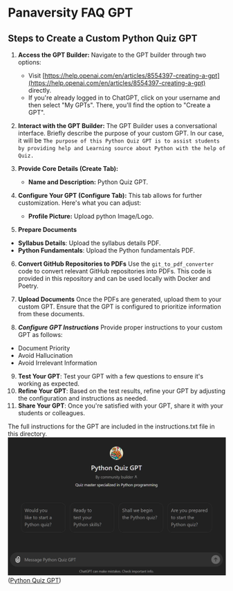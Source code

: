 # Panaversity FAQ GPT

## Steps to Create a Custom Python Quiz GPT

1. **Access the GPT Builder:** Navigate to the GPT builder through two options:

   - Visit [https://help.openai.com/en/articles/8554397-creating-a-gpt](https://help.openai.com/en/articles/8554397-creating-a-gpt) directly.
   - If you're already logged in to ChatGPT, click on your username and then select "My GPTs". There, you'll find the option to "Create a GPT".

2. **Interact with the GPT Builder:** The GPT Builder uses a conversational interface. Briefly describe the purpose of your custom GPT.
   In our case, it will be `The purpose of this Python Quiz GPT is to assist students by providing help and Learning source about Python with the help of Quiz.`

3. **Provide Core Details (Create Tab):**

   - **Name and Description:** Python Quiz GPT.

4. **Configure Your GPT (Configure Tab):** This tab allows for further customization. Here's what you can adjust:
   - **Profile Picture:** Upload python Image/Logo.
5. **Prepare Documents**

- **Syllabus Details**: Upload the syllabus details PDF.
- **Python Fundamentals**: Upload the Python fundamentals PDF.

6. **Convert GitHub Repositories to PDFs**
   Use the `git_to_pdf_converter` code to convert relevant GitHub repositories into PDFs. This code is provided in this repository and can be used locally with Docker and Poetry.

7. **Upload Documents**
   Once the PDFs are generated, upload them to your custom GPT. Ensure that the GPT is configured to prioritize information from these documents.

8. **_Configure GPT Instructions_**
   Provide proper instructions to your custom GPT as follows:

- Document Priority
- Avoid Hallucination
- Avoid Irrelevant Information

9. **Test Your GPT**: Test your GPT with a few questions to ensure it's
   working as expected.
10. **Refine Your GPT**: Based on the test results, refine your GPT by
    adjusting the configuration and instructions as needed.
11. **Share Your GPT**: Once you're satisfied with your GPT, share it with
    your students or colleagues.

The full instructions for the GPT are included in the instructions.txt file in this directory.
![alt Python Quiz GPT](python-quiz-gpt.png "Python Quiz GPT")
([Python Quiz GPT]("https://chatgpt.com/g/g-D2WCRHyYC-python-quiz-gpt"))
